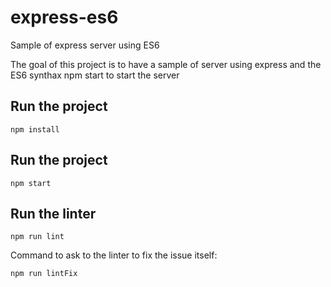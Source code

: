 # express-es6
Sample of express server using ES6

The goal of this project is to have a sample of server using express and the ES6 synthax
npm start to start the server

## Run the project

```
npm install
```

## Run the project

```
npm start
```

## Run the linter

```
npm run lint
```

Command to ask to the linter to fix the issue itself:

```
npm run lintFix
```
